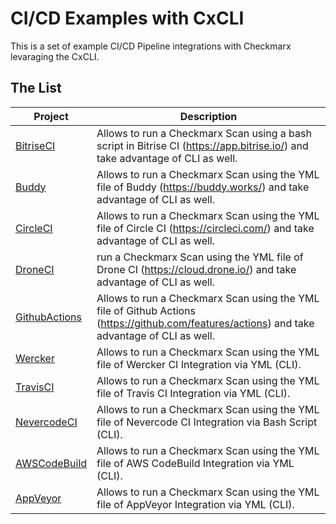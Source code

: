 # CI/CD Examples with CxCLI

This is a set of example CI/CD Pipeline integrations with Checkmarx levaraging the CxCLI.

## The List

Project | Description
--------|------------
[BitriseCI](BitriseCI) | Allows to run a Checkmarx Scan using a bash script in Bitrise CI (https://app.bitrise.io/) and take advantage of CLI as well.
[Buddy](Buddy) | Allows to run a Checkmarx Scan using the YML file of Buddy (https://buddy.works/) and take advantage of CLI as well.
[CircleCI](CircleCI) | Allows to run a Checkmarx Scan using the YML file of Circle CI (https://circleci.com/) and take advantage of CLI as well.
[DroneCI](DroneCI) | run a Checkmarx Scan using the YML file of Drone CI (https://cloud.drone.io/) and take advantage of CLI as well.
[GithubActions](GithubActions) | Allows to run a Checkmarx Scan using the YML file of Github Actions (https://github.com/features/actions) and take advantage of CLI as well.
[Wercker](wercker) | Allows to run a Checkmarx Scan using the YML file of Wercker CI Integration via YML (CLI).
[TravisCI](travisci) | Allows to run a Checkmarx Scan using the YML file of Travis CI Integration via YML (CLI).
[NevercodeCI](nevercodeci) | Allows to run a Checkmarx Scan using the YML file of Nevercode CI Integration via Bash Script (CLI).
[AWSCodeBuild](awscodebuild) | Allows to run a Checkmarx Scan using the YML file of AWS CodeBuild Integration via YML (CLI).
[AppVeyor](appveyor) | Allows to run a Checkmarx Scan using the YML file of AppVeyor Integration via YML (CLI).



